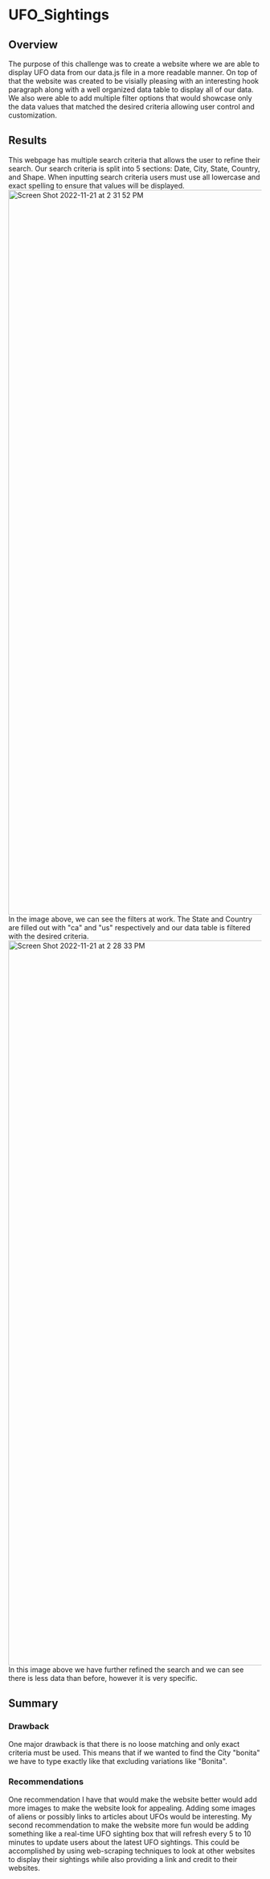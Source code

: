 # UFO_Sightings
## Overview 
The purpose of this challenge was to create a website where we are able to display UFO data from our data.js file in a more readable manner. On top of that the website was created to be visially pleasing with an interesting hook paragraph along with a well organized data table to display all of our data. We also were able to add multiple filter options that would showcase only the data values that matched the desired criteria allowing user control and customization. 
## Results 
This webpage has multiple search criteria that allows the user to refine their search. Our search criteria is split into 5 sections: Date, City, State, Country, and Shape. When inputting search criteria users must use all lowercase and exact spelling to ensure that values will be displayed. 
<img width="1440" alt="Screen Shot 2022-11-21 at 2 31 52 PM" src="https://user-images.githubusercontent.com/111672553/203171877-7ba852c6-8e75-4e05-a9b0-181e2bbb8bbf.png">
In the image above, we can see the filters at work. The State and Country are filled out with "ca" and "us" respectively and our data table is filtered with the desired criteria.  
<img width="1440" alt="Screen Shot 2022-11-21 at 2 28 33 PM" src="https://user-images.githubusercontent.com/111672553/203170907-de6c0bfc-6630-4b4d-96ea-08f9c575deb7.png"> 
In this image above we have further refined the search and we can see there is less data than before, however it is very specific. 
## Summary  
### Drawback
One major drawback is that there is no loose matching and only exact criteria must be used. This means that if we wanted to find the City "bonita" we have to type exactly like that excluding variations like "Bonita".  
### Recommendations 
One recommendation I have that would make the website better would add more images to make the website look for appealing. Adding some images of aliens or possibly links to articles about UFOs would be interesting. My second recommendation to make the website more fun would be adding something like a real-time UFO sighting box that will refresh every 5 to 10 minutes to update users about the latest UFO sightings. This could be accomplished by using web-scraping techniques to look at other websites to display their sightings while also providing a link and credit to their websites.
